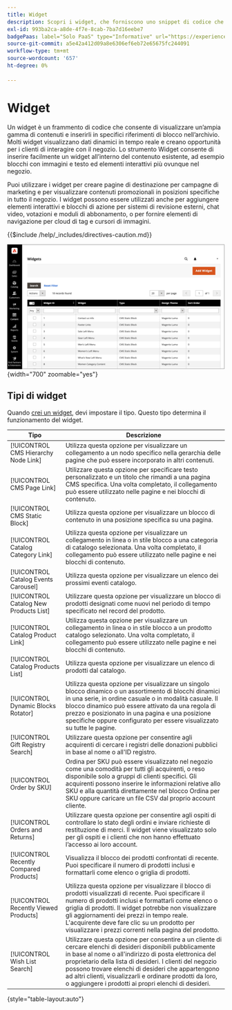 ```yaml
---
title: Widget
description: Scopri i widget, che forniscono uno snippet di codice che consente di visualizzare un’ampia gamma di contenuti e inserirli in specifici riferimenti di blocco nel tuo archivio.
exl-id: 993ba2ca-a8de-4f7e-8cab-7ba7d16eebe7
badgePaas: label="Solo PaaS" type="Informative" url="https://experienceleague.adobe.com/en/docs/commerce/user-guides/product-solutions" tooltip="Applicabile solo ai progetti Adobe Commerce on Cloud (infrastruttura PaaS gestita da Adobe) e ai progetti on-premise."
source-git-commit: a5e42a412d09a8e6306ef6eb72e65675fc244091
workflow-type: tm+mt
source-wordcount: '657'
ht-degree: 0%

---
```


# Widget

Un widget è un frammento di codice che consente di visualizzare un’ampia gamma di contenuti e inserirli in specifici riferimenti di blocco nell’archivio. Molti widget visualizzano dati dinamici in tempo reale e creano opportunità per i clienti di interagire con il negozio. Lo strumento Widget consente di inserire facilmente un widget all’interno del contenuto esistente, ad esempio blocchi con immagini e testo ed elementi interattivi più ovunque nel negozio.

Puoi utilizzare i widget per creare pagine di destinazione per campagne di marketing e per visualizzare contenuti promozionali in posizioni specifiche in tutto il negozio. I widget possono essere utilizzati anche per aggiungere elementi interattivi e blocchi di azione per sistemi di revisione esterni, chat video, votazioni e moduli di abbonamento, o per fornire elementi di navigazione per cloud di tag e cursori di immagini.

{{$include /help/_includes/directives-caution.md}}

![Nuovo widget elenco prodotti](./assets/storefront-home-page-new-products.png){width="700" zoomable="yes"}

## Tipi di widget

Quando [crei un widget](widget-create.md), devi impostare il tipo. Questo tipo determina il funzionamento del widget.

| Tipo | Descrizione |
|--- |--- |
| [!UICONTROL CMS Hierarchy Node Link] | Utilizza questa opzione per visualizzare un collegamento a un nodo specifico nella gerarchia delle pagine che può essere incorporato in altri contenuti. |
| [!UICONTROL CMS Page Link] | Utilizzare questa opzione per specificare testo personalizzato e un titolo che rimandi a una pagina CMS specifica. Una volta completato, il collegamento può essere utilizzato nelle pagine e nei blocchi di contenuto. |
| [!UICONTROL CMS Static Block] | Utilizza questa opzione per visualizzare un blocco di contenuto in una posizione specifica su una pagina. |
| [!UICONTROL Catalog Category Link] | Utilizza questa opzione per visualizzare un collegamento in linea o in stile blocco a una categoria di catalogo selezionata. Una volta completato, il collegamento può essere utilizzato nelle pagine e nei blocchi di contenuto. |
| [!UICONTROL Catalog Events Carousel] | Utilizza questa opzione per visualizzare un elenco dei prossimi eventi catalogo. |
| [!UICONTROL Catalog New Products List] | Utilizzare questa opzione per visualizzare un blocco di prodotti designati come nuovi nel periodo di tempo specificato nel record del prodotto. |
| [!UICONTROL Catalog Product Link] | Utilizza questa opzione per visualizzare un collegamento in linea o in stile blocco a un prodotto catalogo selezionato. Una volta completato, il collegamento può essere utilizzato nelle pagine e nei blocchi di contenuto. |
| [!UICONTROL Catalog Products List] | Utilizza questa opzione per visualizzare un elenco di prodotti dal catalogo. |
| [!UICONTROL Dynamic Blocks Rotator] | Utilizza questa opzione per visualizzare un singolo blocco dinamico o un assortimento di blocchi dinamici in una serie, in ordine casuale o in modalità casuale. Il blocco dinamico può essere attivato da una regola di prezzo e posizionato in una pagina e una posizione specifiche oppure configurato per essere visualizzato su tutte le pagine. |
| [!UICONTROL Gift Registry Search] | Utilizzare questa opzione per consentire agli acquirenti di cercare i registri delle donazioni pubblici in base al nome o all&#39;ID registro. |
| [!UICONTROL Order by SKU] | Ordina per SKU può essere visualizzato nel negozio come una comodità per tutti gli acquirenti, o reso disponibile solo a gruppi di clienti specifici. Gli acquirenti possono inserire le informazioni relative allo SKU e alla quantità direttamente nel blocco Ordina per SKU oppure caricare un file CSV dal proprio account cliente. |
| [!UICONTROL Orders and Returns] | Utilizzare questa opzione per consentire agli ospiti di controllare lo stato degli ordini e inviare richieste di restituzione di merci. Il widget viene visualizzato solo per gli ospiti e i clienti che non hanno effettuato l’accesso ai loro account. |
| [!UICONTROL Recently Compared Products] | Visualizza il blocco dei prodotti confrontati di recente. Puoi specificare il numero di prodotti inclusi e formattarli come elenco o griglia di prodotti. |
| [!UICONTROL Recently Viewed Products] | Utilizza questa opzione per visualizzare il blocco di prodotti visualizzati di recente. Puoi specificare il numero di prodotti inclusi e formattarli come elenco o griglia di prodotti. Il widget potrebbe non visualizzare gli aggiornamenti dei prezzi in tempo reale. L&#39;acquirente deve fare clic su un prodotto per visualizzare i prezzi correnti nella pagina del prodotto. |
| [!UICONTROL Wish List Search] | Utilizzare questa opzione per consentire a un cliente di cercare elenchi di desideri disponibili pubblicamente in base al nome o all&#39;indirizzo di posta elettronica del proprietario della lista di desideri. I clienti del negozio possono trovare elenchi di desideri che appartengono ad altri clienti, visualizzarli e ordinare prodotti da loro, o aggiungere i prodotti ai propri elenchi di desideri. |

{style="table-layout:auto"}

<!-- Last updated from includes: 2022-08-30 15:36:09 -->
